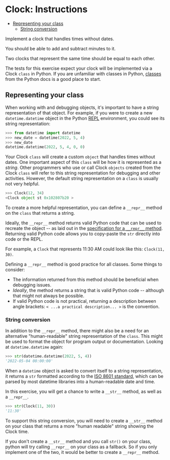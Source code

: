 # Clock: Instructions

- [Representing your class](#representing-your-class)
  - [String conversion](#string-conversion)

Implement a clock that handles times without dates.

You should be able to add and subtract minutes to it.

Two clocks that represent the same time should be equal to each other.

The tests for this exercise expect your clock will be implemented via a Clock
`class` in Python. If you are unfamiliar with classes in Python,
[classes][classes in python] from the Python docs is a good place to start.

## Representing your class

When working with and debugging objects, it's important to have a string
representation of that object. For example, if you were to create a new
`datetime.datetime` object in the Python [REPL][REPL] environment, you could see
its string representation:

```python
>>> from datetime import datetime
>>> new_date = datetime(2022, 5, 4)
>>> new_date
datetime.datetime(2022, 5, 4, 0, 0)
```

Your Clock `class` will create a custom `object` that handles times without
dates. One important aspect of this `class` will be how it is represented as a
_string_. Other programmers who use or call Clock `objects` created from the
Clock `class` will refer to this string representation for debugging and other
activities. However, the default string representation on a `class` is usually
not very helpful.

```python
>>> Clock(12, 34)
<Clock object st 0x102807b20 >
```

To create a more helpful representation, you can define a `__repr__` method on
the `class` that returns a string.

Ideally, the `__repr__` method returns valid Python code that can be used to
recreate the object -- as laid out in the [specification for a `__repr__`
method][repr-docs]. Returning valid Python code allows you to copy-paste the
`str` directly into code or the REPL.

For example, a `Clock` that represents 11:30 AM could look like this:
`Clock(11, 30)`.

Defining a `__repr__` method is good practice for all classes. Some things to
consider:

- The information returned from this method should be beneficial when debugging
  issues.
- _Ideally_, the method returns a string that is valid Python code -- although
  that might not always be possible.
- If valid Python code is not practical, returning a description between angle
  brackets: `< ...a practical description... >` is the convention.

### String conversion

In addition to the `__repr__` method, there might also be a need for an
alternative "human-readable" string representation of the `class`. This might be
used to format the object for program output or documentation. Looking at
`datetime.datetime` again:

```python
>>> str(datetime.datetime(2022, 5, 4))
'2022-05-04 00:00:00'
```

When a `datetime` object is asked to convert itself to a string representation,
it returns a `str` formatted according to the [ISO 8601 standard][ISO 8601],
which can be parsed by most datetime libraries into a human-readable date and
time.

In this exercise, you will get a chance to write a `__str__` method, as well as
a `__repr__`.

```python
>>> str(Clock(11, 30))
'11:30'
```

To support this string conversion, you will need to create a `__str__` method on
your class that returns a more "human readable" string showing the Clock time.

If you don't create a `__str__` method and you call `str()` on your class,
python will try calling `__repr__` on your class as a fallback. So if you only
implement one of the two, it would be better to create a `__repr__` method.

[repr-docs]: https://docs.python.org/3/reference/datamodel.html#object.__repr__
[classes in python]: https://docs.python.org/3/tutorial/classes.html
[REPL]: https://pythonprogramminglanguage.com/repl/
[ISO 8601]: https://www.iso.org/iso-8601-date-and-time-format.html
